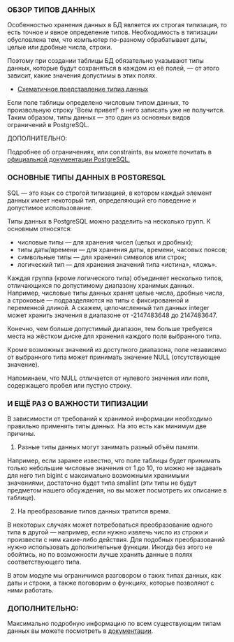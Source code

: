 ### ОБЗОР ТИПОВ ДАННЫХ

Особенностью хранения данных в БД является их строгая типизация, то есть точное и явное определение типов. Необходимость в типизации обусловлена тем, что компьютер по-разному обрабатывает даты, целые или дробные числа, строки.

Поэтому при создании таблицы БД обязательно указывают типы данных, которые будут сохраняться в каждом из её полей, — от этого зависит, какие значения допустимы в этих полях.

* [Схематичное представление типиа данных](https://drive.google.com/file/d/1WH0SNEyA1swxkiq6MhkzlpOr6WbM5tnh/view?usp=sharing)

Если поле таблицы определено числовым типом данных, то произвольную строку 'Всем привет!' в него записать уже не получится. Таким образом, типы данных — это один из основных видов ограничений в PostgreSQL.

ДОПОЛНИТЕЛЬНО:

Подробнее об ограничениях, или constraints, вы можете почитать в [официальной документации PostgreSQL.](https://postgrespro.ru/docs/postgresql/9.5/ddl-constraints)

### ОСНОВНЫЕ ТИПЫ ДАННЫХ В POSTGRESQL

SQL — это язык со строгой типизацией, в котором каждый элемент данных имеет некоторый тип, определяющий его поведение и допустимое использование.

Типы данных в PostgreSQL можно разделить на несколько групп. К основным относятся:

- числовые типы — для хранения чисел (целых и дробных);
- типы даты/времени — для хранения даты, времени, часовых поясов;
- символьные типы — для хранения символов или строк;
- логический тип — для хранения значений типа «истина», «ложь».

Каждая группа (кроме логического типа) объединяет несколько типов, отличающихся по допустимому диапазону хранимых данных. Например, числовые типы данных хранят целые числа, дробные числа, а строковые — подразделяются на типы с фиксированной и переменной длиной. А скажем, целочисленный тип данных integer может хранить значения в диапазоне от -2147483648 до 2147483647.

Конечно, чем больше допустимый диапазон, тем больше требуется места на жёстком диске для хранения каждого поля выбранного типа.

Кроме возможных значений из доступного диапазона, поле независимо от выбранного типа может принимать значение NULL (отсутствующее значение).

Напоминаем, что NULL отличается от нулевого значения или поля, содержащего пробел или пустую строку.

### И ЕЩЁ РАЗ О ВАЖНОСТИ ТИПИЗАЦИИ

В зависимости от требований к хранимой информации необходимо правильно применять типы данных. На это есть как минимум две причины.

1. Разные типы данных могут занимать разный объём памяти.

Например, если заранее известно, что поле таблицы будет принимать только небольшие числовые значения от 1 до 10, то можно не задавать для него тип bigint с максимально возможными хранимыми значениями, достаточно будет типа smallint (эти типы не будут предметом нашего обсуждения, но вы может посмотреть их описание в таблице).

2. На преобразование типов данных тратится время.

В некоторых случаях может потребоваться преобразование одного типа в другой — например, если нужно извлечь число из строки и произвести с ним какие-либо действия. Для подобных преобразований нужно использовать дополнительные функции. Иногда без этого не обойтись, но по возможности лучше хранить данные в полях соответствующего типа.

В этом модуле мы ограничимся разговором о таких типах данных, как даты и строки, а также поговорим о функциях, которые позволяют с ними работать.

### ДОПОЛНИТЕЛЬНО:

Максимально подробную информацию по всем существующим типам данных вы можете посмотреть в [документации](https://postgrespro.ru/docs/postgrespro/9.5/datatype).

